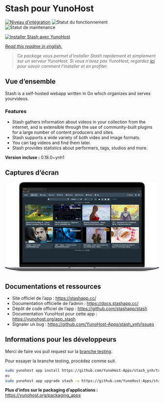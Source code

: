 <!--
N.B.: This README was automatically generated by https://github.com/YunoHost/apps/tree/master/tools/README-generator
It shall NOT be edited by hand.
-->

# Stash pour YunoHost

[![Niveau d’intégration](https://dash.yunohost.org/integration/stash.svg)](https://dash.yunohost.org/appci/app/stash) ![Statut du fonctionnement](https://ci-apps.yunohost.org/ci/badges/stash.status.svg) ![Statut de maintenance](https://ci-apps.yunohost.org/ci/badges/stash.maintain.svg)

[![Installer Stash avec YunoHost](https://install-app.yunohost.org/install-with-yunohost.svg)](https://install-app.yunohost.org/?app=stash)

*[Read this readme in english.](./README.md)*

> *Ce package vous permet d’installer Stash rapidement et simplement sur un serveur YunoHost.
Si vous n’avez pas YunoHost, regardez [ici](https://yunohost.org/#/install) pour savoir comment l’installer et en profiter.*

## Vue d’ensemble

Stash is a self-hosted webapp written in Go which organizes and serves yourvideos.

### Features

- Stash gathers information about videos in your collection from the internet, and is extensible through the use of community-built plugins for a large number of content producers and sites.
- Stash supports a wide variety of both video and image formats.
- You can tag videos and find them later.
- Stash provides statistics about performers, tags, studios and more.



**Version incluse :** 0.18.0~ynh1

## Captures d’écran

![Capture d’écran de Stash](./doc/screenshots/demo_image.png)

## Documentations et ressources

* Site officiel de l’app : <https://stashapp.cc/>
* Documentation officielle de l’admin : <https://docs.stashapp.cc/>
* Dépôt de code officiel de l’app : <https://github.com/stashapp/stash>
* Documentation YunoHost pour cette app : <https://yunohost.org/app_stash>
* Signaler un bug : <https://github.com/YunoHost-Apps/stash_ynh/issues>

## Informations pour les développeurs

Merci de faire vos pull request sur la [branche testing](https://github.com/YunoHost-Apps/stash_ynh/tree/testing).

Pour essayer la branche testing, procédez comme suit.

``` bash
sudo yunohost app install https://github.com/YunoHost-Apps/stash_ynh/tree/testing --debug
ou
sudo yunohost app upgrade stash -u https://github.com/YunoHost-Apps/stash_ynh/tree/testing --debug
```

**Plus d’infos sur le packaging d’applications :** <https://yunohost.org/packaging_apps>